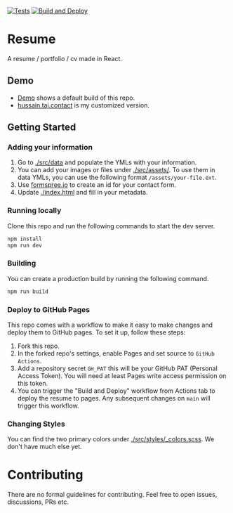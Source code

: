 [![Tests](https://github.com/HussainTaj-W/resume/actions/workflows/tests.yml/badge.svg)](https://github.com/HussainTaj-W/resume/actions/workflows/tests.yml) [![Build and Deploy](https://github.com/HussainTaj-W/resume/actions/workflows/build_and_deploy_to_pages.yml/badge.svg)](https://github.com/HussainTaj-W/resume/actions/workflows/build_and_deploy_to_pages.yml)

# Resume

A resume / portfolio / cv made in React.

## Demo

- [Demo](https://hussaintaj-w.github.io/resume/) shows a default build of this repo.
- [hussain.taj.contact](https://hussain.taj.contact) is my customized version.

## Getting Started

### Adding your information

1. Go to [./src/data](./src/data) and populate the YMLs with your information.
2. You can add your images or files under [./src/assets/](./src/assets/). To use them in data YMLs, you can use the following format `/assets/your-file.ext`.
3. Use [formspree.io](formspree.io/) to create an id for your contact form.
4. Update [./index.html](./index.html) and fill in your metadata.

### Running locally

Clone this repo and run the following commands to start the dev server.

```bash
npm install
npm run dev
```

### Building

You can create a production build by running the following command.

```bash
npm run build
```

### Deploy to GitHub Pages

This repo comes with a workflow to make it easy to make changes and deploy them to GitHub pages. To set it up, follow these steps:

1. Fork this repo.
2. In the forked repo's settings, enable Pages and set source to `GitHub Actions`.
3. Add a repository secret `GH_PAT` this will be your GitHub PAT (Personal Access Token). You will need at least Pages write access permission on this token.
4. You can trigger the "Build and Deploy" workflow from Actions tab to deploy the resume to pages. Any subsequent changes on `main` will trigger this workflow.

### Changing Styles

You can find the two primary colors under [./src/styles/\_colors.scss](./src/styles/_colors.scss). We don't have much else yet.

# Contributing

There are no formal guidelines for contributing. Feel free to open issues, discussions, PRs etc.
